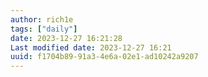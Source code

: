 ```yaml
---
author: rich1e
tags: ["daily"]
date: 2023-12-27 16:21:28
Last modified date: 2023-12-27 16:21
uuid: f1704b89-91a3-4e6a-02e1-ad10242a9207
---
```

